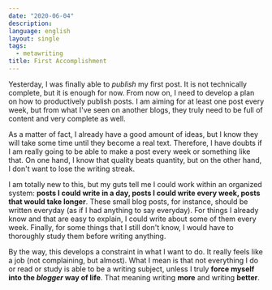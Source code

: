 ```yaml
---
date: "2020-06-04"
description:
language: english
layout: single
tags:
  - metawriting
title: First Accomplishment
---
```


Yesterday, I was finally able to _publish_ my first post. It is not technically complete, but it is enough for now. From now on, I need to develop a plan on how to productively publish posts. I am aiming for at least one post every week, but from what I've seen on another blogs, they truly need to be full of content and very complete as well.

As a matter of fact, I already have a good amount of ideas, but I know they will take some time until they become a real text. Therefore, I have doubts if I am really going to be able to make a post every week or something like that. On one hand, I know that quality beats quantity, but on the other hand, I don't want to lose the writing streak.

I am totally new to this, but my guts tell me I could work within an organized system: **posts I could write in a day, posts I could write every week, posts that would take longer**. These small blog posts, for instance, should be written everyday (as if I had anything to say everyday). For things I already know and that are easy to explain, I could write about some of them every week. Finally, for some things that I still don't know, I would have to thoroughly study them before writing anything.

By the way, this develops a constraint in what I want to do. It really feels like a job (not complaining, but almost). What I mean is that not everything I do or read or study is able to be a writing subject, unless I truly **force myself into the _blogger_ way of life**. That meaning writing **more** and writing **better**.
